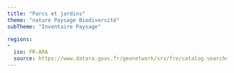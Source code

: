 ```yaml
---
title: "Parcs et jardins"
theme: "nature Paysage Biodiversité"
subTheme: "Inventaire Paysage"

regions:
-
  iso: FR-ARA
  source: https://www.datara.gouv.fr/geonetwork/srv/fre/catalog.search#/search?resultType=details&sortBy=relevance&from=1&to=20&fast=index&_content_type=json&any=Parcs et jardins
---
```

